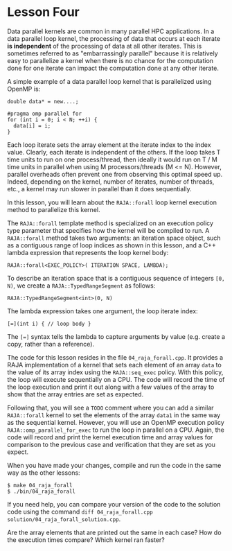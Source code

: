 # Lesson Four

Data parallel kernels are common in many parallel HPC applications. In a data parallel loop
kernel, the processing of data that occurs at each iterate **is independent** of the processing
of data at all other iterates. This is sometimes referred to as "embarrassingly parallel"
because it is relatively easy to parallelize a kernel when there is no chance for the computation
done for one iterate can impact the computation done at any other iterate.

A simple example of a data parallel loop kernel that is parallelized using OpenMP is:

```
double data* = new....;

#pragma omp parallel for
for (int i = 0; i < N; ++i) {
  data[i] = i;
}
```
Each loop iterate sets the array element at the iterate index to the index value. Clearly, 
each iterate is independent of the others. If the loop takes T time units to run on one
process/thread, then ideally it would run on T / M time units in parallel when using M
processors/threads (M <= N). However, parallel overheads often prevent one from observing
this optimal speed up. Indeed, depending on the kernel, number of iterates, number of threads,
etc., a kernel may run slower in parallel than it does sequentially.

In this lesson, you will learn about the `RAJA::forall` loop kernel execution method to 
parallelize this kernel.

The `RAJA::forall` template method is specialized on an execution policy type parameter
that specifies how the kernel will be compiled to run. A `RAJA::forall` method takes
two arguments: an iteration space object, such as a contiguous range of loop indices
as shown in this lesson, and a C++ lambda expression that represents the loop kernel body:

```
RAJA::forall<EXEC_POLICY>( ITERATION SPACE, LAMBDA);
```

To describe an iteration space that is a contiguous sequence of integers `[0, N)`,
we create a `RAJA::TypedRangeSegment` as follows:

```
RAJA::TypedRangeSegment<int>(0, N)
```

The lambda expression takes one argument, the loop iterate index:

```
[=](int i) { // loop body }
```

The `[=]` syntax tells the lambda to capture arguments by value (e.g. create a
copy, rather than a reference).

The code for this lesson resides in the file `04_raja_forall.cpp`. It provides a
RAJA implementation of a kernel that sets each element of an array `data` to the value
of its array index using the `RAJA::seq_exec` policy. With this policy, the loop will
execute sequentially on a CPU. The code will record the time of the loop execution and
print it out along with a few values of the array to show that the array entries are set
as expected. 

Following that, you will see a `TODO` comment where you can add a similar `RAJA::forall`
kernel to set the elements of the array `data1` in the same way as the sequential kernel.
However, you will use an OpenMP execution policy `RAJA::omp_parallel_for_exec` to 
run the loop in parallel on a CPU. Again, the code will record and print the kernel
execution time and array values for comparison to the previous case and verification
that they are set as you expect.

When you have made your changes, compile and run the code in the same way as the
other lessons:

```
$ make 04_raja_forall
$ ./bin/04_raja_forall
```

If you need help, you can compare your version of the code to the solution code using the command `diff 04_raja_forall.cpp solution/04_raja_forall_solution.cpp`.

Are the array elements that are printed out the same in each case? How do the 
execution times compare? Which kernel ran faster?

